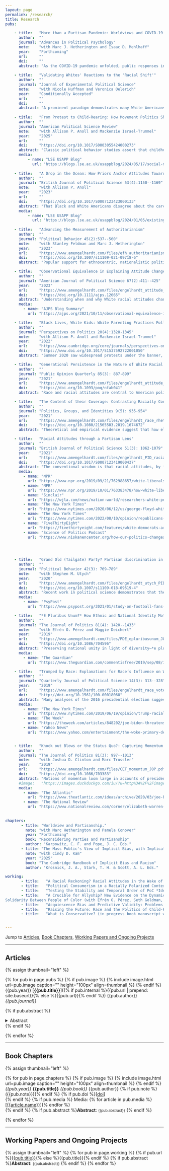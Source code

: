 ```yaml
---
layout: page
permalink: /research/
title: Research
pubs:

    - title:   "More than a Partisan Pandemic: Worldviews and COVID-19 Response in the United States'"
      author:  ""
      journal: "Advances in Political Psychology"
      note:    "with Marc J. Hetherington and Isaac D. Mehlhaff"
      year:    "Forthcoming"
      url:     ""
      doi:     ""
      abstract: "As the COVID-19 pandemic unfolded, public responses increasingly divided along political lines: Democrats tended to support policies and behaviors recommended by public health experts and Republicans tended to oppose them. We argue that exclusively party-based explanations for these patterns are incomplete. Instead, we call attention to people’s philosophy about life—their 'worldview'— as an important force behind their pandemic responses. We posit that citizens use beliefs derived from interactions with their everyday life to inform their affinities and preferences when analogous matters enter the political realm. Using original cross-sectional and panel survey data gathered over the course of the pandemic, we theorize and empirically validate a multidimensional measure of worldview. We show that worldview is a coherent, belief-system-like entity that remained stable during the pandemic, suggesting its centrality in mass responses to uncertain and novel stimuli. We then show that even before strong party cues emerged, worldview structured Americans’ reactions to COVID-19 and constrained the positions parties could take. Worldview’s influence was both direct and indirect, channeled through its relationship with partisan preference. While partisanship is a potent force in political belief systems, much of its effect, we suggest, comes from its association with people’s general philosophy about life."
      
    - title:   "Validating Whites' Reactions to the 'Racial Shift'"
      author:  ""
      journal: "Journal of Experimental Political Science"
      note:    "with Nicole Huffman and Veronica Oelerich"
      year:    "Conditionally Accepted"
      url:     ""
      doi:     ""
      abstract: "A prominent paradigm demonstrates many White Americans respond negatively to information on their declining population share. But this paradigm considers this 'racial shift' in a single hierarchy-challenging context that produces similar status threat responses across conceptually distinct outcomes, undercutting the ability to both explain the causes of Whites’ social and political responses and advance theorizing about native majorities’ responses to demographic change. We test whether evidence for Whites’ responses to demographic change varies across three distinct hierarchy-challenging contexts: society at large, culture, and politics. We find little evidence any racial shift information instills status threat or otherwise changes attitudes or behavioral intentions, and do not replicate evidence for reactions diverging by left- vs. right-wing political attachments. We conclude with what our well-powered (n=2100) results suggest about a paradigm and intervention used prominently, with results cited frequently, to understand native majorities’ responses to demographic change and potential challenges to multi-racial democracy."
    
    - title:   "From Protest to Child-Rearing: How Movement Politics Shape Socialization Priorities"
      author:  ""
      journal: "American Political Science Review"
      note:    "with Allison P. Anoll and Mackenzie Israel-Trummel"
      year:    "2025"
      url:     ""
      doi:     "https://doi.org/10.1017/S0003055424000273"
      abstract: "Classic political behavior studies assert that childhood socialization can contribute to later political orientations. But, as adults consider how to introduce children to politics, what shapes their decisions? We argue socialization is itself political with adults changing their socialization priorities in response to salient political events including social movements. Using Black Lives Matter protests and race socialization as a case, we show the summer 2020 information environment coupled movement-consistent concepts of race with child-rearing guidance. A survey of White parents after the summer activism suggests that many---but especially Democrats and those near peaceful protest epicenters---prioritized new forms of race socialization. Further, nearly two years after the protests' height, priming Black Lives Matter changes support for race-related curricular materials among White Americans. Our work casts political socialization in a new light, reviving an old literature, and has implications for when today's children become tomorrow's voters."
      media:
          - name: "LSE USAPP Blog"
            url: "https://blogs.lse.ac.uk/usappblog/2024/05/17/social-movements-can-shape-politics-by-influencing-how-people-think-about-childrens-education/"
    
    - title:   "A Drop in the Ocean: How Priors Anchor Attitudes Toward the American Carceral State"
      author:  ""
      journal: "British Journal of Political Science 53(4):1150--1169"
      note:    "with Allison P. Anoll"
      year:    "2023"
      url:     ""
      doi:     "https://doi.org/10.1017/S0007123423000133"
      abstract: "That Black and White Americans disagree about the carceral state is well established; why this is the case is much less clear. Drawing on group hierarchy theory and the state’s role in perpetuating group subordination/domination, we theorize that differences in socialization and contact during emergent adulthood produce divergent priors for racial groups and gender subgroups within race. These different starting points shape how people integrate new information from recent contact into their belief systems. Using a survey of over 11,000 respondents, we find that instead of all groups integrating information the same way, recent direct contact contributes most to negative attitudes among groups whose contact with government agents is least negatively valanced. While interactions with the American carceral state divide opinions considerably among White Americans and women, adulthood contact for Black Americans, especially Black men, appears but “a drop in the ocean” of political life."
      media:
          - name: "LSE USAPP Blog"
            url: "https://blogs.lse.ac.uk/usappblog/2024/01/05/existing-expectations-of-the-criminal-justice-system-influence-how-white-and-black-americans-react-to-negative-experiences/"
      
    - title:   "Advancing the Measurement of Authoritarianism"
      author:  ""
      journal: "Political Behavior 45(2):537--560"
      note:    "with Stanley Feldman and Marc J. Hetherington"
      year:    "2023"
      url:     "https://www.amengelhardt.com/files/efh_authoritarianism_measurement.pdf"
      doi:     "https://doi.org/10.1007/s11109-021-09718-6"
      abstract: "Popular support for ethnocentric, nationalistic politicians, parties, and policies around the world has renewed interest in authoritarianism. Measured by people’s preferences for certain desirable qualities in children, scholars have identified relationships between it and support for right wing populist parties and the ideas they champion. But despite authoritarianism’s unique ability to explain present political dynamics, scholars have devoted too little attention to this operationalization’s measurement properties. We address these and other issues here. We demonstrate that 1) the childrearing measure taps authoritarianism, 2) it is exogenous to a wide range of political attitudes, 3) its temporal stability is consistent with its conceptualization as a personality adaptation and 4) adding new items to the existing set improves our ability to measure authoritarianism. We thus provide scholars with a measure that better explains political opinions, which should allow future work to better identify when, how, and among whom authoritarianism explains political thinking."

    - title:   "Observational Equivalence in Explaining Attitude Change: Have White Racial Attitudes Genuinely Changed?"
      author:  ""
      journal: "American Journal of Political Science 67(2):411--425"
      year:    "2023"
      url:     "https://www.amengelhardt.com/files/engelhardt_attitude_change_ajps.pdf"
      doi:     "https://doi.org/10.1111/ajps.12665"
      abstract: "Understanding when and why White racial attitudes change is important for understanding their politics. Critically, surveys reveal Whites’ views of Black Americans are changing recently, an important result given conventional wisdom that these are stable orientations. I test four possible explanations for these shifting views: genuine attitude change, social desirability, partisan expressive responding, and changing racial attitude measure performance. Importantly, these explanations produce observationally equivalent survey toplines. To adjudicate between them I use the measurement equivalence framework and examine how Whites answer the racial resentment measure. Evidence from multi-group confirmatory factor analysis models supports genuine attitude change. Substantively, this suggests these changes may have important political implications. Methodologically, it suggests partisan expressive responding may have limits, indicates social desirability pressures have not changed how Whites answer at least one racial attitude measure, and offers additional validity evidence for the racial resentment measure."
      media:
        - name: "AJPS Blog Summary"
          url: "https://ajps.org/2021/10/11/observational-equivalence-in-explaining-attitude-change-have-white-racial-attitudes-genuinely-changed/"

    - title:   "Black Lives, White Kids: White Parenting Practices Following Black-Led Protests"
      author:  ""
      journal: "Perspectives on Politics 20(4):1328-1345"
      note:    "with Allison P. Anoll and Mackenzie Israel-Trummel"
      year:    "2022"
      url:     "https://www.cambridge.org/core/journals/perspectives-on-politics/article/black-lives-white-kids-white-parenting-practices-following-blackled-protests/8E5CC08C588205E7652AE1D1CA9A3DE9"
      doi:     "https://www.doi.org/10.1017/S1537592722001050"
      abstract: "Summer 2020 saw widespread protests under the banner, Black Lives Matter. Coupled with the global pandemic that kept America’s children in the predominant care of their parents, we argue the latter half of 2020 offers a unique moment to consider Whites’ race-focused parenting practices. We use Google Trends data and posts on public parenting Facebook pages to show that the remarkable levels of protest activity in summer 2020 served as a focusing event that not only directed Americans’ attention to racial concepts, but connected those concepts to parenting. Using a national survey of non-Hispanic White parents with White school-age children, we show that most White parents spoke with their children about race during this period and nearly three-quarters took actions to increase racial diversity in their children’s environment or introduce them to racial politics. But, the data also show parenting practices rife with uncertainty and deep partisan, gender, and socioeconomic divisions. Drawing upon our findings, we call for a renewed focus on political socialization that considers how parenting choices are shaped by political events—including Black Lives Matter— and the possible long-term consequences of racial parenting practices on politics."

    - title:   "Generational Persistence in the Nature of White Racial Attitudes"
      author:  ""
      journal: "Public Opinion Quarterly 85(3): 887-899"
      year:    "2021"
      url:     "https://www.amengelhardt.com/files/engelhardt_attitude_persistence_poq.pdf"
      doi:     "https://doi.org/10.1093/poq/nfab041"
      abstract: "Race and racial attitudes are central to American politics. To understand these relationships, scholars often use measures developed in earlier social and political contexts. A key issue is thus whether such measures consistently capture the same construct across varied contexts. Changes in the social and political context may result in generational differences in how people interpret certain racial attitude items given different socialization experiences. Such differences make generational comparisons on these items invalid because the items capture different considerations. I build on recent work investigating this possibility and test the racial resentment measure’s equivalence between Millennial and older Whites. Despite potential generational differences, I find that the racial resentment measure operates equivalently across generations using two different analytical approaches (retrospective thought-listing and multi-group confirmatory factor analysis). The racial resentment measure offers valid insights into racial attitudes across generational cohorts. I conclude by discussing what this finding implies for emerging work on the manifestations of prejudiced attitudes among Millennial Whites and also suggest potential points of improvement for the measure."

    - title:   "The Content of their Coverage: Contrasting Racially Conservative and Liberal Elite Rhetoric"
      author:  ""
      journal: "Politics, Groups, and Identities 9(5): 935-954"
      year:    "2021"
      url:     "https://www.amengelhardt.com/files/engelhardt_race_rhetoric_PGI.pdf"
      doi:     "https://doi.org/10.1080/21565503.2019.1674672"
      abstract: "Theoretical and empirical evidence suggest that how elites talk about race may shape mass racial attitudes. But current work limits understanding this possibility by not systematically characterizing elite rhetoric on race. To shed light on the nature of racially liberal and conservative elite rhetoric, and therefore the potential for elites to shape mass racial attitudes, I analyze transcripts from two partisan news shows: The Rachel Maddow Show and The O’Reilly Factor. Pairing a case study with text-as-data methods, I provide insight into themes constituting racially liberal and conservative elite discourse. Racial liberals like Maddow emphasize that race matters–racial bias and discrimination still shape nonwhites’ life chances. In contrast, racial conservatives like O’Reilly contend that race does not shape life chances and serves only as an attention-seeking device. Identifying these divides helps shed light on the origins and dynamics of mass racial attitudes."

    - title:   "Racial Attitudes through a Partisan Lens"
      author:  ""
      journal: "British Journal of Political Science 51(3): 1062-1079"
      year:    "2021"
      url:     "https://www.amengelhardt.com/files/engelhardt_PID_racial_attitudes_bjps.pdf"
      doi:     "https://doi.org/10.1017/S0007123419000437"
      abstract: "The conventional wisdom is that racial attitudes, by forming through early socialization processes, are causally prior to most things political, including whites’ party identifications. Yet, a broad literature demonstrates that partisanship can shape mass attitudes. I argue that this influence extends even to presumptively fundamental predispositions like racial attitudes. Applying cross-lagged models to panel data from the 1990s and 2000s, I demonstrate that whites align their racial attitudes with their party loyalties. Partisanship’s influence is more pronounced in the latter time period, results consistent with a view that changes in the political context can make partisanship a more likely causal force on other attitudes. Racial concerns not only provide a foundation for political conflict, but my results reveal that political processes can actually increase or decrease racial animus."
      media:
        - name: "NPR"
          url: "https://www.npr.org/2019/09/21/762988657/white-liberals-adopt-more-progressive-positions-on-race"
        - name: "NPR"
          url: "https://www.npr.org/2019/10/01/763383478/how-white-liberals-became-woke-radically-changing-their-outlook-on-race"
        - name: "Sinclair"
          url: "https://wjla.com/news/nation-world/researchers-white-people-make-up-large-portion-of-protesters"
        - name: "The New York Times"
          url: "https://www.nytimes.com/2020/06/12/us/george-floyd-white-protesters.html"
        - name: "The New York Times"
          url: "https://www.nytimes.com/2022/08/10/opinion/republicans-democrats-polarization-inequality.html"
        - name: "FiveThirtyEight"
          url: "https://fivethirtyeight.com/features/white-democrats-are-wary-of-big-ideas-to-address-racial-inequality/"
        - name: "Science of Politics Podcast"
          url: "https://www.niskanencenter.org/how-our-politics-changes-our-racial-views-and-identities/"
          



    - title:   "Grand Old (Tailgate) Party? Partisan discrimination in apolitical settings"
      author:  ""
      journal: "Political Behavior 42(3): 769–789"
      note:    "with Stephen M. Utych"
      year:    "2020"
      url:     "https://www.amengelhardt.com/files/engelhardt_utych_PID_football_Behavior.pdf"
      doi:     "https://doi.org/10.1007/s11109-018-09519-4"
      abstract: "Recent work in political science demonstrates that the American public is strongly divided on partisan lines. Levels of affective polarization are so great, it seems, that partisanship even shapes behavior in apolitical settings. However, this literature does not account for other salient identity dimensions on which people make decisions in apolitical settings, potentially stacking the deck in favor of partisanship. We address this limitation with a pair of experiments studying price discrimination among college football fans. We find that partisan discrimination exists, even when the decision context explicitly calls attention to another social identity. But, importantly, this appears to function mostly as in-group favoritism rather than out-group hostility."
      media:
        - name: "PsyPost"
          url: "https://www.psypost.org/2021/01/study-on-football-fans-finds-political-discrimination-extends-to-non-partisan-contexts-59104"

    - title:   "*E Pluribus Unum?* How Ethnic and National Identity Motivate Individual Reactions to a Political Ideal"
      author:  ""
      journal: "The Journal of Politics 81(4): 1420--1433"
      note:    "with Efrén O. Pérez and Maggie Deichert"
      year:    "2019"
      url:     "https://www.amengelhardt.com/files/PDE_epluribusunum_JOP.pdf"
      doi:     "https://doi.org/10.1086/704596"
      abstract: "Preserving national unity in light of diversity—*e pluribus unum*—is a challenge in immigrant-receiving nations like the U.S. We claim that endorsement of this view is structured by the varied bond between ethnic and national identity among immigrant minorities and native majorities, a proposition we test across three studies of U.S. Latinos and Whites. Study 1 uses national survey data to show that ethnic and national identity are associated with support for this objective, though in varied ways among these groups. Studies 2 and 3 sharpen these results experimentally by illuminating the role of elite rhetoric in forging these connections. We show that elite remarks about the (in-)compatibility of ethnic and national identity motivate support for *e pluribus unum* through the specific attachment it influences. That is, elite rhetoric causes shifts in ethnic or national identity, which then asymmetrically shapes support for *e pluribus unum* among Latinos and Whites."
      media:
        - name: "The Guardian"
          url: "https://www.theguardian.com/commentisfree/2019/sep/08/insights-big-girls-blouse-girly-swot-prime-minister-should-choose-insults-more-carefully"

    - title:   "Trumped by Race: Explanations for Race’s Influence on Whites’ Votes in 2016"
      author:  ""
      journal: "Quarterly Journal of Political Science 14(3): 313--328"
      year:    "2019"
      url:     "https://www.amengelhardt.com/files/engelhardt_race_votes_qjps.pdf"
      doi:     "http://doi.org/10.1561/100.00018068"
      abstract: "Many analyses of the 2016 presidential election suggest that Whites’ racial attitudes played a central role in explaining vote choice, and to a degree greater than preceding years. Most explanations for this outcome emphasize the role that Donald Trump’s campaign played in activating these attitudes. These stories, however, elide an alternative explanation for these same results: a growing polarization in racial attitudes by party driven by changes among Democrats between 2012 and 2016. This matters because the two possibilities—campaign dynamics that increase the relevance of certain attitudes on vote choice or long-term distributional shifts—can produce observationally equivalent regression coefficients. I urge caution against offering singular explanations for why race mattered in 2016 because while it surely did, it is less clear how and, especially, for whom."
      media:
        - name: "The New York Times"
          url: "https://www.nytimes.com/2019/06/19/opinion/trump-racial-resentment.html"
        - name: "The Week"
          url: "https://theweek.com/articles/848202/joe-biden-threatens-democratic-partys-multicultural-future"
        - name: "Yahoo News"
          url: "https://www.yahoo.com/entertainment/the-woke-primary-democrats-vie-to-do-the-most-to-fight-racism-090040399.html"


    - title:   "Knock out Blows or the Status Quo?: Capturing Momentum in the 2016 Primaries"
      author:  ""
      journal: "The Journal of Politics 81(3): 997--1013"
      note:    "with Joshua D. Clinton and Marc Trussler"
      year:    "2019"
      url:     "https://www.amengelhardt.com/files/CET_momentum_JOP.pdf"
      doi:     "https://doi.org/10.1086/703383"
      abstract: "Notions of momentum loom large in accounts of presidential primaries despite im- precision about its meaning and measurement. Defining momentum as the impact election outcomes have on candidate support above and beyond existing trends and leveraging a rolling cross-section of more than 325,000 interviews to examine daily changes in candidate support in the 2016 nomination contests reveals scant evidence that primary election outcomes uniquely affect respondents’ preferences over the competing candidates. Preferences sometimes respond to election outcomes, but the estimated effects are indistinguishable from effects occurring on non-election days. There is also no evidence that those who should be most receptive to new information are more affected by election outcomes. As a result, our investigation strongly suggests that election outcomes are not uniquely important for affecting opinions and shaping the outcome of nomination contests."
      #image:   "https://images.duckduckgo.com/iu/?u=http%3A%2F%2Fimages.moviepostershop.com%2Fthe-matrix-movie-poster-1999-1020518087.jpg&f=1"
      media:
        - name: "The Atlantic"
          url: "https://www.theatlantic.com/ideas/archive/2020/03/joe-biden-just-killed-momentum-theory-politics/607351/?utm_source=twitter&utm_medium=social&utm_campaign=share"
        - name: "The National Review"
          url: "https://www.nationalreview.com/corner/elizabeth-warren-and-the-myth-of-momentum/"
      
      
chapters:
       - title: "Worldview and Partisanship."
         note: "with Marc Hetherington and Pamela Conover" 
         year: "Forthcoming"
         book: "Reconsidering Parties and Partisanship"
         author: "Karpowitz, C. F. and Pope, J. C. Eds."
       - title: "The Mass Public's View of Implicit Bias, with Implications for Scientific Communication in a Polarized Age."
         note: "with Cindy D. Kam" 
         year: "2025"
         book: "The Cambridge Handbook of Implicit Bias and Racism"
         author: "Krosnick, J. A., Stark, T. H. & Scott, A. L. Eds."

working:
       - title:   "A Racial Reckoning? Racial Attitudes in the Wake of the Murder of George Floyd (with Cindy D. Kam)"
       - title:   "Political Consumerism in a Racially Polarized Context (with Cindy D. Kam)"
       - title:   "Testing the Stability and Temporal Order of PoC *Identity* and PoC *Solidarity*: New Evidence from a Survey Panel of Asian, Black, Latino, and Multiracial Adults (with Efrén O. Pérez, Seth Goldman, Yuen Huo, Tatishe Nteta, and Linda R. Tropp)"
       - title:   "A Crucible for Allyship? New Evidence on the Dynamics Between Democratic Partisanship and
Solidarity Between People of Color (with Efrén O. Pérez, Seth Goldman, Yuen Huo, Tatishe Nteta, and Linda R. Tropp)"
       - title:   "Acquiescence Bias and Predictive Validity: Problems and Potential Solutions for Agree-Disagree Scales (with Scott Clifford)"
       - title:   "Raising the Future: Race and the Politics of Child-Rearing (in progress book manuscript with Allison Anoll and Mackenzie Israel-Trummel)"
       - title:   "What is Conservative? (in progress book manuscript with Marc J. Hetherington and Jonathan Weiler)"


---
```


Jump to [Articles](#articles), [Book Chapters](#book-chapters), [Working Papers and Ongoing Projects](#working-papers-and-ongoing-projects)

---

## Articles
{% assign thumbnail="left" %}

{% for pub in page.pubs %}
{% if pub.image %} {% include image.html url=pub.image caption="" height="100px" align=thumbnail %} {% endif %}
{{pub.year}}  [**{{pub.title}}**]({% if pub.internal %}{{pub.url | prepend: site.baseurl}}{% else %}{{pub.url}}{% endif %}) {{pub.author}} *{{pub.journal}}* 

{% if pub.abstract %} <details> <summary> <span style="class:Bold"> Abstract </span> </summary>  <span style="font-size:.8em;">{{pub.abstract}}</span> </details> {% endif %}

{% endfor %}

-----

## Book Chapters
{% assign thumbnail="left" %}

{% for pub in page.chapters %}
{% if pub.image %} {% include image.html url=pub.image caption="" height="100px" align=thumbnail %} {% endif %}
*{{pub.year}}*  **{{pub.title}}** *{{pub.book}}* {{pub.author}}
{% if pub.note %} ({{pub.note}}){% endif %} {% if pub.doi %}[[doi]({{pub.doi}})]<br />{% endif %}
{% if pub.media %} Media: {% for article in pub.media %}[[{{article.name}}]({{article.url}})]{% endfor %}<br />{% endif %}
{% if pub.abstract %}**Abstract**:  <span style="font-size:.8em;">{{pub.abstract}}</span> {% endif %}

{% endfor %}

-----

## Working Papers and Ongoing Projects
{% assign thumbnail="left" %}
{% for pub in page.working %}
{% if pub.url %}[{{pub.title}}]({{pub.url}}){% else %}{{pub.title}}{% endif %}
{% if pub.abstract %}**Abstract**:  <span style="font-size:.8em;">{{pub.abstract}}</span> {% endif %}
{% endfor %}
